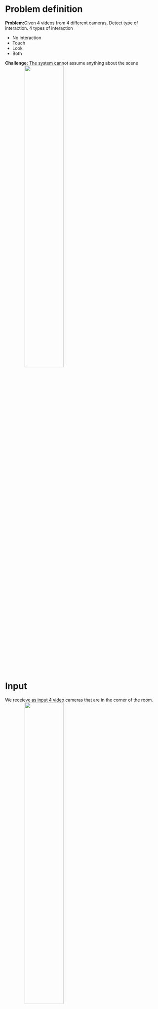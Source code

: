 # Problem definition
<b>Problem:</b>Given 4 videos from 4 different cameras, Detect type of interaction.
4 types of interaction
- No interaction
- Touch
- Look
- Both

<b>Challenge:</b> The system cannot assume anything about the scene <br/>
<img src="https://image.ibb.co/e4AL9T/Screen_Shot_2018_07_24_at_11_25_30.png" width="50%" style="text-align:center">

# Input
We receieve as input 4 video cameras that are in the corner of the room. 
<img src="https://preview.ibb.co/eXVyw8/Screen_Shot_2018_07_24_at_11_42_42.png" width="50%" style="text-align:center">

# First approach - 3D reconstruction
<img src="https://preview.ibb.co/cmwSpT/Screen_Shot_2018_07_24_at_11_47_07.png" width="75%" style="text-align:center">
